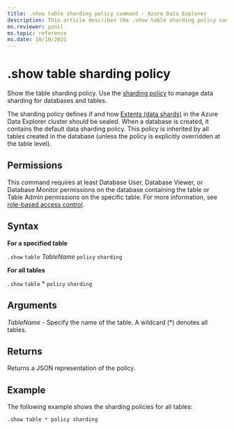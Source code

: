 ```yaml
---
title: .show table sharding policy command - Azure Data Explorer
description: This article describes the .show table sharding policy command in Azure Data Explorer.
ms.reviewer: yonil
ms.topic: reference
ms.date: 10/10/2021
---
```

# .show table sharding policy

Show the table sharding policy. Use the [sharding policy](../management/shardingpolicy.md) to manage data sharding for databases and tables.  

The sharding policy defines if and how [Extents (data shards)](../management/extents-overview.md) in the Azure Data Explorer cluster should be sealed. When a database is created, it contains the default data sharding policy. This policy is inherited by all tables created in the database (unless the policy is explicitly overridden at the table level).

## Permissions

This command requires at least Database User, Database Viewer, or Database Monitor permissions on the database containing the table or Table Admin permissions on the specific table. For more information, see [role-based access control](access-control/role-based-access-control.md).

## Syntax

**For a specified table**

`.show` `table` *TableName* `policy` `sharding`

**For all tables**

`.show` `table` * `policy` `sharding`

## Arguments

*TableName* - Specify the name of the table. A wildcard (*) denotes all tables.

## Returns

Returns a JSON representation of the policy.

## Example

The following example shows the sharding policies for all tables:

```kusto
.show table * policy sharding 
```